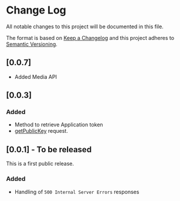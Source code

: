 # Change Log
All notable changes to this project will be documented in this file.

The format is based on [Keep a Changelog](http://keepachangelog.com/)
and this project adheres to [Semantic Versioning](http://semver.org/).

## [0.0.7]
 - Added Media API

## [0.0.3]

### Added

 - Method to retrieve Application token
 - [getPublicKey](https://developer.ebay.com/api-docs/commerce/notification/resources/public_key/methods/getPublicKey) request.

## [0.0.1] - To be released

This is a first public release.

### Added

 - Handling of `500 Internal Server Errors` responses
